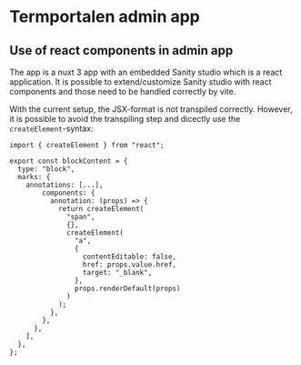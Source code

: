 # Termportalen admin app

## Use of react components in admin app
The app is a nuxt 3 app with an embedded Sanity studio which is a
react application. It is possible to extend/customize Sanity studio
with react components and those need to be handled correctly by vite.

With the current setup, the JSX-format is not transpiled correctly.
However, it is possible to avoid the transpiling step and dicectly use
the `createElement`-syntax:

```
import { createElement } from "react";

export const blockContent = {
  type: "block",
  marks: {
    annotations: [...],
        components: {
          annotation: (props) => {
            return createElement(
              "span",
              {},
              createElement(
                "a",
                {
                  contentEditable: false,
                  href: props.value.href,
                  target: "_blank",
                },
                props.renderDefault(props)
              )
            );
          },
        },
      },
    ],
  },
};
```
